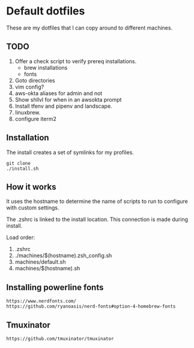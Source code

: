 # Default dotfiles
These are my dotfiles that I can copy around to different machines.

## TODO
1. Offer a check script to verify prereq installations.
    - brew installations
    - fonts  
1. Goto directories
1. vim config?
1. aws-okta aliases for admin and not
1. Show shllvl for when in an awsokta prompt
1. Install tfenv and pipenv and landscape.  
1. linuxbrew.
1. configure iterm2

## Installation
The install creates a set of symlinks for my profiles.  

```
git clone 
./install.sh
```

## How it works
It uses the hostname to determine the name of scripts to run to configure with custom settings. 

The .zshrc is linked to the install location. This connection is made during install.  

Load order:
1. .zshrc
1. ./machines/$(hostname).zsh_config.sh
1. machines/default.sh
1. machines/$(hostname).sh


## Installing powerline fonts

```
https://www.nerdfonts.com/
https://github.com/ryanoasis/nerd-fonts#option-4-homebrew-fonts
```

## Tmuxinator
```
https://github.com/tmuxinator/tmuxinator
```